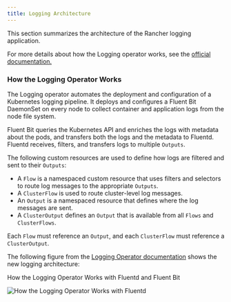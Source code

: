 ```yaml
---
title: Logging Architecture
---
```


<head>
  <link rel="canonical" href="https://ranchermanager.docs.rancher.com/integrations-in-rancher/logging/logging-architecture"/>
</head>

This section summarizes the architecture of the Rancher logging application.

For more details about how the Logging operator works, see the [official documentation.](https://kube-logging.github.io/docs/#architecture)

### How the Logging Operator Works

The Logging operator automates the deployment and configuration of a Kubernetes logging pipeline. It deploys and configures a Fluent Bit DaemonSet on every node to collect container and application logs from the node file system.

Fluent Bit queries the Kubernetes API and enriches the logs with metadata about the pods, and transfers both the logs and the metadata to Fluentd. Fluentd receives, filters, and transfers logs to multiple `Outputs`.

The following custom resources are used to define how logs are filtered and sent to their `Outputs`:

- A `Flow` is a namespaced custom resource that uses filters and selectors to route log messages to the appropriate `Outputs`.
- A `ClusterFlow` is used to route cluster-level log messages.
- An `Output` is a namespaced resource that defines where the log messages are sent.
- A `ClusterOutput` defines an `Output` that is available from all `Flows` and `ClusterFlows`.

Each `Flow` must reference an `Output`, and each `ClusterFlow` must reference a `ClusterOutput`.

The following figure from the [Logging Operator documentation](https://kube-logging.github.io/docs/#architecture) shows the new logging architecture:

<figcaption>How the Logging Operator Works with Fluentd and Fluent Bit</figcaption>

![How the Logging Operator Works with Fluentd](/img/banzai-cloud-logging-operator.png)
